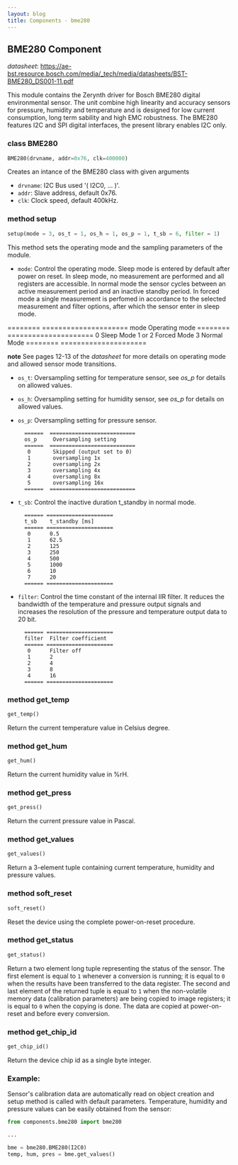 ```yaml
---
layout: blog
title: Components - bme280
---
```

## BME280 Component

_datasheet_: <https://ae-bst.resource.bosch.com/media/_tech/media/datasheets/BST-BME280_DS001-11.pdf>

This module contains the Zerynth driver for Bosch BME280 digital environmental sensor. The unit combine high linearity and accuracy sensors for pressure,
humidity and temperature and is designed for low current consumption, long term sability and high EMC robustness. The BME280 features I2C and SPI digital
interfaces, the present library enables I2C only.

### class BME280
```python
BME280(drvname, addr=0x76, clk=400000)
```
Creates an intance of the BME280 class with given arguments
* `drvname`: I2C Bus used '( I2C0, ... )'.
* `addr`: Slave address, default 0x76.
* `clk`: Clock speed, default 400kHz.

### method setup
```python
setup(mode = 3, os_t = 1, os_h = 1, os_p = 1, t_sb = 6, filter = 1)
```
This method sets the operating mode and the sampling parameters of the module.

* `mode`: Control the operating mode. Sleep mode is entered by default after power on reset. In sleep mode, no measurement are performed and all registers are accessible. In normal mode the sensor cycles between an active measurement period and an inactive standby period. In forced mode a single measurement is perfomed in accordance to the selected measurement and filter options, after which the sensor enter in sleep mode.

======== =====================
        mode        Operating mode
       ======== =====================
        0         Sleep Mode
        1 or 2    Forced Mode
        3         Normal Mode
       ======== =====================
        
   **note**
See pages 12-13 of the _datasheet_ for more details on operating mode and allowed sensor mode transitions.
        
  
* `os_t`: Oversampling setting for temperature sensor, see *os_p* for details on allowed values.
        
* `os_h`: Oversampling setting for humidity sensor, see *os_p* for details on allowed values.
        
* `os_p`: Oversampling setting for pressure sensor.
        
        ======  ===========================
        os_p     Oversampling setting
        ======  ===========================
         0       Skipped (output set to 0)
         1       oversampling 1x
         2       oversampling 2x
         3       oversampling 4x
         4       oversampling 8x
         5       oversampling 16x
        ======  ===========================
        
* `t_sb`: Control the inactive duration t_standby in normal mode.
        
        ====== =====================
        t_sb    t_standby [ms]
        ====== =====================
         0      0.5
         1      62.5
         2      125
         3      250
         4      500
         5      1000
         6      10
         7      20
        ====== =====================
        
* `filter`: Control the time constant of the internal IIR filter. It reduces the bandwidth of the temperature and pressure output signals and increases the resolution of the pressure and temperature output data to 20 bit.
        
        ====== =====================
        filter  Filter coefficient
        ====== =====================
         0      Filter off
         1      2
         2      4
         3      8
         4      16
        ====== =====================

### method get_temp
```python
get_temp()
```
Return the current temperature value in Celsius degree.

### method get_hum
```python
get_hum()
```
Return the current humidity value in %rH.

### method get_press
```python
get_press()
```
Return the current pressure value in Pascal.

### method get_values
```python
get_values()
```
Return a 3-element tuple containing current temperature, humidity and pressure values.

### method soft_reset
```python
soft_reset()
```
Reset the device using the complete power-on-reset procedure.

### method get_status
```python
get_status()
```
Return a two element long tuple representing the status of the sensor. The first element is equal to ``1`` whenever a conversion is running; it is equal to ``0`` when the results have been transferred to the data register. The second and last element of the returned tuple is equal to ``1`` when the non-volatile memory data (calibration parameters) are being copied to image registers; it is equal to ``0`` when the copying is done. The data are copied at power-on-reset and before every conversion.

### method get_chip_id
```python
get_chip_id()
```
Return the device chip id as a single byte integer.

### Example:
Sensor's calibration data are automatically read on object creation and setup method is called with default parameters. Temperature, humidity and pressure values can be easily obtained from the sensor:
```python
from components.bme280 import bme280

...

bme = bme280.BME280(I2C0)
temp, hum, pres = bme.get_values()
```
       
